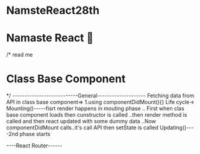 # NamsteReact28th
# Namaste React 🚀
/*
read me
# Class Base Component
*/
---------------------------General--------------------
Fetching data from API in class base component=>
1.using componentDidMount(){}
Life cycle->
Mounting()-----fisrt render happens in mouting phase
.. First when clas base component loads then cunstructor is called 
..then render method is called and then react updated with some dummy data 
..Now componentDidMount calls..it's call API then setState is called
Updating()----2nd phase starts

----React Router------